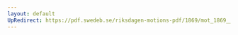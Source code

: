 ```yaml
---
layout: default
UpRedirect: https://pdf.swedeb.se/riksdagen-motions-pdf/1869/mot_1869__ak__00092/mot_1869__ak__00092_002.pdf
---
```

